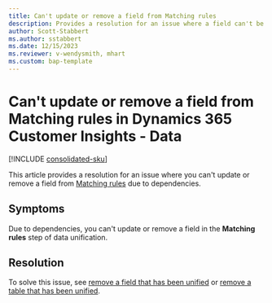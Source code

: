 ```yaml
---
title: Can't update or remove a field from Matching rules
description: Provides a resolution for an issue where a field can't be updated or removed from Matching rules in Microsoft Dynamics 365 Customer Insights - Data.
author: Scott-Stabbert
ms.author: sstabbert
ms.date: 12/15/2023
ms.reviewer: v-wendysmith, mhart
ms.custom: bap-template
---
```

# Can't update or remove a field from Matching rules in Dynamics 365 Customer Insights - Data

[!INCLUDE [consolidated-sku](../../includes/consolidated-sku.md)]

This article provides a resolution for an issue where you can't update or remove a field from [Matching rules](/dynamics365/customer-insights/data/data-unification-match-tables) due to dependencies.

## Symptoms

Due to dependencies, you can't update or remove a field in the **Matching rules** step of data unification.

## Resolution

To solve this issue, see [remove a field that has been unified](/dynamics365/customer-insights/data/data-unification-update#remove-a-unified-field) or [remove a table that has been unified](/dynamics365/customer-insights/data/data-unification-update#remove-a-unified-table).

